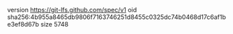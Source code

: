 version https://git-lfs.github.com/spec/v1
oid sha256:4b955a8465db9806f7163746251d8455c0325dc74b0468d17c6af1be3ef8d67b
size 5748
